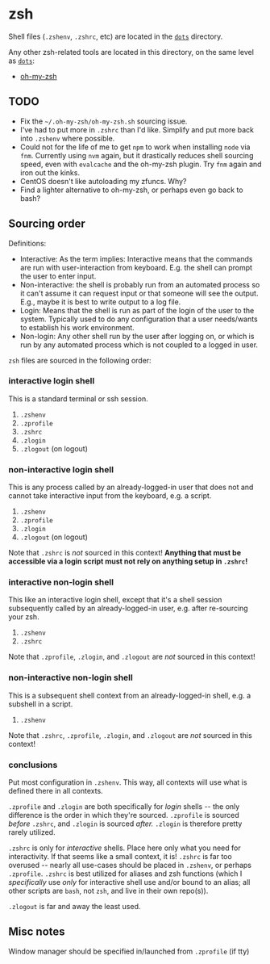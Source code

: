 # zsh

Shell files (`.zshenv`, `.zshrc`, etc) are located in the [`dots`](./dots) directory.

Any other zsh-related tools are located in this directory, on the same level as [`dots`](./dots):
- [oh-my-zsh](./oh-my-zsh)


## TODO
- Fix the `~/.oh-my-zsh/oh-my-zsh.sh` sourcing issue.
- I've had to put more in `.zshrc` than I'd like. Simplify and put more back into `.zshenv` where possible.
- Could not for the life of me to get `npm` to work when installing `node` via `fnm`. Currently using `nvm` again, but it drastically reduces shell sourcing speed, even with `evalcache` and the oh-my-zsh plugin. Try `fnm` again and iron out the kinks.
- CentOS doesn't like autoloading my zfuncs. Why?
- Find a lighter alternative to oh-my-zsh, or perhaps even go back to bash?


## Sourcing order
Definitions:
- Interactive: As the term implies: Interactive means that the commands are run with user-interaction from keyboard. E.g. the shell can prompt the user to enter input.
- Non-interactive: the shell is probably run from an automated process so it can't assume it can request input or that someone will see the output. E.g., maybe it is best to write output to a log file.
- Login: Means that the shell is run as part of the login of the user to the system. Typically used to do any configuration that a user needs/wants to establish his work environment.
- Non-login: Any other shell run by the user after logging on, or which is run by any automated process which is not coupled to a logged in user.

`zsh` files are sourced in the following order:

### interactive login shell 
This is a standard terminal or ssh session.

1. `.zshenv`
2. `.zprofile`
3. `.zshrc`
4. `.zlogin`
5. `.zlogout` (on logout)

### non-interactive login shell
This is any process called by an already-logged-in user that does not and cannot take interactive input from the keyboard, e.g. a script.

1. `.zshenv`
2. `.zprofile`
3. `.zlogin`
4. `.zlogout` (on logout)

Note that `.zshrc` is *not* sourced in this context! **Anything that must be accessible via a login script must not rely on anything setup in `.zshrc`!**

### interactive non-login shell
This like an interactive login shell, except that it's a shell session subsequently called by an already-logged-in user, e.g. after re-sourcing your zsh.

1. `.zshenv`
2. `.zshrc`

Note that `.zprofile`, `.zlogin`, and `.zlogout` are *not* sourced in this context!

### non-interactive non-login shell
This is a subsequent shell context from an already-logged-in shell, e.g. a subshell in a script.

1. `.zshenv`

Note that `.zshrc`, `.zprofile`, `.zlogin`, and `.zlogout` are *not* sourced in this context!

### conclusions
Put most configuration in `.zshenv`. This way, all contexts will use what is defined there in all contexts.

`.zprofile` and `.zlogin` are both specifically for *login* shells -- the only difference is the order in which they're sourced. `.zprofile` is sourced *before* `.zshrc`, and `.zlogin` is sourced *after.* `.zlogin` is therefore pretty rarely utilized.

`.zshrc` is only for *interactive* shells. Place here only what you need for interactivity. If that seems like a small context, it is! `.zshrc` is far too overused -- nearly all use-cases should be placed in `.zshenv`, or perhaps `.zprofile`. `.zshrc` is best utilized for aliases and zsh functions (which I *specifically* use *only* for interactive shell use and/or bound to an alias; all other scripts are `bash`, not `zsh`, and live in their own repo(s)).

`.zlogout` is far and away the least used.


## Misc notes
Window manager should be specified in/launched from `.zprofile` (if tty)
